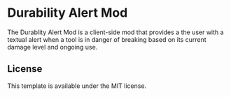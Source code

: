 # Durability Alert Mod

The Durablity Alert Mod is a client-side mod that provides a the user with a textual alert when a tool is in danger of breaking based on its current damage level and ongoing use.

## License

This template is available under the MIT license.
